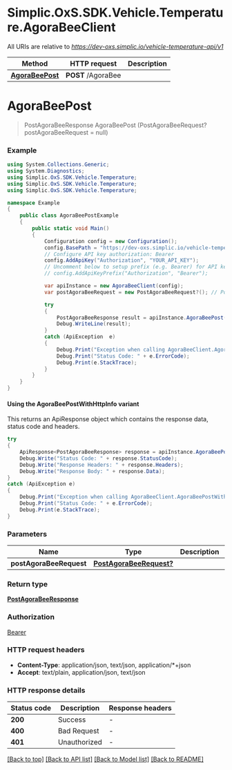# Simplic.OxS.SDK.Vehicle.Temperature.AgoraBeeClient

All URIs are relative to *https://dev-oxs.simplic.io/vehicle-temperature-api/v1*

| Method | HTTP request | Description |
|--------|--------------|-------------|
| [**AgoraBeePost**](AgoraBeeClient.md#agorabeepost) | **POST** /AgoraBee |  |

<a id="agorabeepost"></a>
# **AgoraBeePost**
> PostAgoraBeeResponse AgoraBeePost (PostAgoraBeeRequest? postAgoraBeeRequest = null)



### Example
```csharp
using System.Collections.Generic;
using System.Diagnostics;
using Simplic.OxS.SDK.Vehicle.Temperature;
using Simplic.OxS.SDK.Vehicle.Temperature;
using Simplic.OxS.SDK.Vehicle.Temperature;

namespace Example
{
    public class AgoraBeePostExample
    {
        public static void Main()
        {
            Configuration config = new Configuration();
            config.BasePath = "https://dev-oxs.simplic.io/vehicle-temperature-api/v1";
            // Configure API key authorization: Bearer
            config.AddApiKey("Authorization", "YOUR_API_KEY");
            // Uncomment below to setup prefix (e.g. Bearer) for API key, if needed
            // config.AddApiKeyPrefix("Authorization", "Bearer");

            var apiInstance = new AgoraBeeClient(config);
            var postAgoraBeeRequest = new PostAgoraBeeRequest?(); // PostAgoraBeeRequest? |  (optional) 

            try
            {
                PostAgoraBeeResponse result = apiInstance.AgoraBeePost(postAgoraBeeRequest);
                Debug.WriteLine(result);
            }
            catch (ApiException  e)
            {
                Debug.Print("Exception when calling AgoraBeeClient.AgoraBeePost: " + e.Message);
                Debug.Print("Status Code: " + e.ErrorCode);
                Debug.Print(e.StackTrace);
            }
        }
    }
}
```

#### Using the AgoraBeePostWithHttpInfo variant
This returns an ApiResponse object which contains the response data, status code and headers.

```csharp
try
{
    ApiResponse<PostAgoraBeeResponse> response = apiInstance.AgoraBeePostWithHttpInfo(postAgoraBeeRequest);
    Debug.Write("Status Code: " + response.StatusCode);
    Debug.Write("Response Headers: " + response.Headers);
    Debug.Write("Response Body: " + response.Data);
}
catch (ApiException e)
{
    Debug.Print("Exception when calling AgoraBeeClient.AgoraBeePostWithHttpInfo: " + e.Message);
    Debug.Print("Status Code: " + e.ErrorCode);
    Debug.Print(e.StackTrace);
}
```

### Parameters

| Name | Type | Description | Notes |
|------|------|-------------|-------|
| **postAgoraBeeRequest** | [**PostAgoraBeeRequest?**](PostAgoraBeeRequest?.md) |  | [optional]  |

### Return type

[**PostAgoraBeeResponse**](PostAgoraBeeResponse.md)

### Authorization

[Bearer](../README.md#Bearer)

### HTTP request headers

 - **Content-Type**: application/json, text/json, application/*+json
 - **Accept**: text/plain, application/json, text/json


### HTTP response details
| Status code | Description | Response headers |
|-------------|-------------|------------------|
| **200** | Success |  -  |
| **400** | Bad Request |  -  |
| **401** | Unauthorized |  -  |

[[Back to top]](#) [[Back to API list]](../README.md#documentation-for-api-endpoints) [[Back to Model list]](../README.md#documentation-for-models) [[Back to README]](../README.md)

